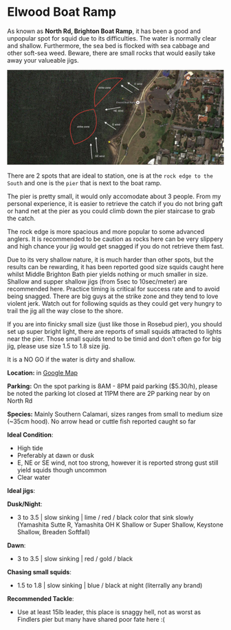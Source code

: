 # Elwood Boat Ramp

As known as **North Rd, Brighton Boat Ramp**, it has been a good and unpopular spot for squid due to its difficulties.
The water is normally clear and shallow. Furthermore, the sea bed is flocked with sea cabbage and other soft-sea weed.
Beware, there are small rocks that would easily take away your valueable jigs.

![Elwood Boat Ramp Map](https://raw.githubusercontent.com/cephalopodia/best_spots/master/VIC/elwood_boat_ramp.png)

There are 2 spots that are ideal to station, one is at the `rock edge to the South` and one is the `pier` that is next to
the boat ramp.

The pier is pretty small, it would only accomodate about 3 people. From my personal experience, it is
easier to retrieve the catch if you do not bring gaft or hand net at the pier as you could climb down the pier staircase
to grab the catch.

The rock edge is more spacious and more popular to some advanced anglers. It is recommended to be caution as rocks here
can be very slippery and high chance your jig would get snagged if you do not retrieve them fast.

Due to its very shallow nature, it is much harder than other spots, but the results can be rewarding, it has been
reported good size squids caught here whilst Middle Brighton Bath pier yields nothing or much smaller in size.
Shallow and supper shallow jigs (from 5sec to 10sec/meter) are recommended here. Practice timing is critical for
success rate and to avoid being snagged. There are big guys at the strike zone and they tend to love violent jerk.
Watch out for following squids as they could get very hungry to trail the jig all the way close to the shore.

If you are into finicky small size (just like those in Rosebud pier), you should set up super bright light, there
are reports of small squids attracted to lights near the pier. Those small squids tend to be timid and don't often
go for big jig, please use size 1.5 to 1.8 size jig.

It is a NO GO if the water is dirty and shallow.

**Location:** in [Google Map](https://www.google.com.au/maps/place/Elwood+Boat+Ramp/@-37.8983401,144.9826991,17z/data=!3m1!4b1!4m5!3m4!1s0x6ad668c0c177eecf:0x2838db366033a048!8m2!3d-37.8983401!4d144.9848878)

**Parking:** On the spot parking is 8AM - 8PM paid parking ($5.30/h), please be noted the parking lot closed at 11PM
there are 2P parking near by on North Rd

**Species:** Mainly Southern Calamari, sizes ranges from small to medium size (~35cm hood). No arrow head or cuttle fish reported
caught so far

**Ideal Condition**:

* High tide
* Preferably at dawn or dusk
* E, NE or SE wind, not too strong, however it is reported strong gust still yield squids though uncommon
* Clear water

**Ideal jigs**:

**Dusk/Night**:

* 3 to 3.5 | slow sinking | lime / red / black color that sink slowly (Yamashita Sutte R, Yamashita OH K Shallow or Super Shallow, Keystone Shallow, Breaden Softfall)

**Dawn**:

* 3 to 3.5 | slow sinking | red / gold / black

**Chasing small squids**:

* 1.5 to 1.8 | slow sinking | blue / black at night (literrally any brand)

**Recommended Tackle**:

* Use at least 15lb leader, this place is snaggy hell, not as worst as Findlers pier but many have shared poor fate here :(
